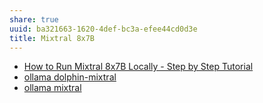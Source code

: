 ```yaml
---
share: true
uuid: ba321663-1620-4def-bc3a-efee44cd0d3e
title: Mixtral 8x7B
---
```

* [How to Run Mixtral 8x7B Locally - Step by Step Tutorial](https://anakin.ai/blog/how-to-run-mixtral-8x7b-locally/)
* [ollama dolphin-mixtral](https://ollama.com/library/dolphin-mixtral)
* [ollama mixtral](https://ollama.com/library/mixtral)